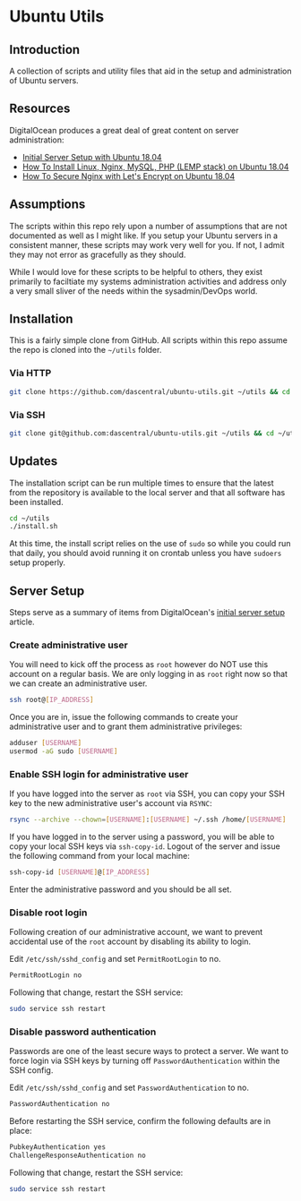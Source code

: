 # Ubuntu Utils

## Introduction

A collection of scripts and utility files that aid in the setup and administration of Ubuntu servers.

## Resources

DigitalOcean produces a great deal of great content on server administration:

* [Initial Server Setup with Ubuntu 18.04](https://www.digitalocean.com/community/tutorials/initial-server-setup-with-ubuntu-18-04)
* [How To Install Linux, Nginx, MySQL, PHP (LEMP stack) on Ubuntu 18.04](https://www.digitalocean.com/community/tutorials/how-to-install-linux-nginx-mysql-php-lemp-stack-ubuntu-18-04)
* [How To Secure Nginx with Let's Encrypt on Ubuntu 18.04](https://www.digitalocean.com/community/tutorials/how-to-secure-nginx-with-let-s-encrypt-on-ubuntu-18-04)

## Assumptions

The scripts within this repo rely upon a number of assumptions that are not documented as well as I might like. If you setup your Ubuntu servers in a consistent manner, these scripts may work very well for you. If not, I admit they may not error as gracefully as they should.

While I would love for these scripts to be helpful to others, they exist primarily to faciltiate my systems administration activities and address only a very small sliver of the needs within the sysadmin/DevOps world.

## Installation

This is a fairly simple clone from GitHub. All scripts within this repo assume the repo is cloned into the `~/utils` folder.

### Via HTTP

```bash
git clone https://github.com/dascentral/ubuntu-utils.git ~/utils && cd ~/utils && ./install.sh
```

### Via SSH

```bash
git clone git@github.com:dascentral/ubuntu-utils.git ~/utils && cd ~/utils && ./install.sh
```

## Updates

The installation script can be run multiple times to ensure that the latest from the repository
is available to the local server and that all software has been installed.

```bash
cd ~/utils
./install.sh
```

At this time, the install script relies on the use of `sudo` so while you could run that daily, you should avoid running it on crontab unless you have `sudoers` setup properly.


## Server Setup

Steps serve as a summary of items from DigitalOcean's [initial server setup](https://www.digitalocean.com/community/tutorials/initial-server-setup-with-ubuntu-18-04) article.

### Create administrative user

You will need to kick off the process as `root` however do NOT use this account on a regular basis. We are only logging in as `root` right now so that we can create an administrative user.

```bash
ssh root@[IP_ADDRESS]
```

Once you are in, issue the following commands to create your administrative user and to grant them administrative privileges:

```bash
adduser [USERNAME]
usermod -aG sudo [USERNAME]
```

### Enable SSH login for administrative user

If you have logged into the server as `root` via SSH, you can copy your SSH key to the new administrative user's account via `RSYNC`:

```bash
rsync --archive --chown=[USERNAME]:[USERNAME] ~/.ssh /home/[USERNAME]
```

If you have logged in to the server using a password, you will be able to copy your local SSH keys via `ssh-copy-id`. Logout of the server and issue the following command from your local machine:

```bash
ssh-copy-id [USERNAME]@[IP_ADDRESS]
```

Enter the administrative password and you should be all set.


### Disable root login

Following creation of our administrative account, we want to prevent accidental use of the `root` account by disabling its ability to login.

Edit `/etc/ssh/sshd_config` and set `PermitRootLogin` to no.

```bash
PermitRootLogin no
```

Following that change, restart the SSH service:

```bash
sudo service ssh restart
```

### Disable password authentication

Passwords are one of the least secure ways to protect a server. We want to force login via SSH keys by turning off `PasswordAuthentication` within the SSH config.

Edit `/etc/ssh/sshd_config` and set `PasswordAuthentication` to no.

```bash
PasswordAuthentication no
```

Before restarting the SSH service, confirm the following defaults are in place:

```bash
PubkeyAuthentication yes
ChallengeResponseAuthentication no
```

Following that change, restart the SSH service:

```bash
sudo service ssh restart
```
